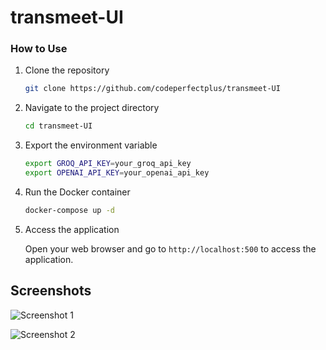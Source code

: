 # transmeet-UI

### How to Use

1. Clone the repository

   ```bash
   git clone https://github.com/codeperfectplus/transmeet-UI
    ```

2. Navigate to the project directory

    ```bash
    cd transmeet-UI
    ```

3. Export the environment variable

    ```bash
    export GROQ_API_KEY=your_groq_api_key
    export OPENAI_API_KEY=your_openai_api_key
    ```

4. Run the Docker container

    ```bash
    docker-compose up -d
    ```

5. Access the application

    Open your web browser and go to `http://localhost:500` to access the application.


## Screenshots

![Screenshot 1](data/Screenshot%20from%202025-05-11%2021-54-31.png)

![Screenshot 2](data/Screenshot%20from%202025-05-11%2022-18-12.png)